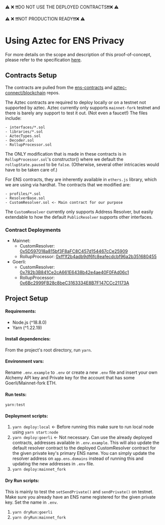 ⚠️ ❌ ❗️❗️DO NOT USE THE DEPLOYED CONTRACTS❗️❗️❌ ⚠️

⚠️ ❌ ❗️❗️NOT PRODUCTION READY❗️❗️❌ ⚠️
# Using Aztec for ENS Privacy

For more details on the scope and description of this proof-of-concept, please refer to the specification [here](https://hackmd.io/@cilOhZOYSdepMrS71Goxqg/BkedGj7Cq).
## Contracts Setup

The contracts are pulled from the [ens-contracts](https://github.com/ensdomains/ens-contracts) and [aztec-connect/blockchain](https://github.com/AztecProtocol/aztec-connect/tree/master/blockchain) repos. 

The Aztec contracts are required to deploy locally or on a testnet not supported by aztec. Aztec currently only supports `mainnet-fork` testnet and there is barely any support to test it out. (Not even a faucet!) The files include:
```
- interfaces/*.sol
- libraries/*.sol
- AztecTypes.sol
- Decoder.sol
- RollupProcessor.sol
```
The ONLY modification that is made in these contracts is in `RollupProcessor.sol`'s constructor() where we default the `rollupState.paused` to be `false`. (Otherwise, several other intricacies would have to be taken care of.)

For ENS contracts, they are inherently available in `ethers.js` library, which we are using via hardhat. The contracts that we modified are:
```
- profiles/*.sol
- ResolverBase.sol
- CustomResolver.sol <- Main contract for our purpose
```
The `CustomResolver` currently only supports Address Resolver, but easily extendable to how the default `PublicResolver` supports other interfaces.

### Contract Deployments

- Mainnet: 
    - CustomResolver: [0x5D597018a815bf3F8aFC8C457d154467cCe25909](https://etherscan.io/address/0x5D597018a815bf3F8aFC8C457d154467cCe25909#code)
    - RollupProcessor: [0xff1f2b4adb9df6fc8eafecdcbf96a2b351680455](https://etherscan.io/address/0xff1f2b4adb9df6fc8eafecdcbf96a2b351680455)
- Goerli:
    - CustomResolver: [0x782b3B841Ce2cA661E6438b42e4ae40F0FAd06c1](https://goerli.etherscan.io/address/0x782b3B841Ce2cA661E6438b42e4ae40F0FAd06c1)
    - RollupProcessor: [0x6Bc2999FB28c8beC3163334E8B7F147CCc21173A](https://goerli.etherscan.io/address/0x6Bc2999FB28c8beC3163334E8B7F147CCc21173A)

## Project Setup

#### Requirements:

- Node.js (^18.8.0)
- Yarn (^1.22.19)

#### Install dependencies:

From the project's root directory, run `yarn`.

#### Environment vars:

Rename `.env.example` to `.env` or create a new `.env` file and insert your own Alchemy API key and Private key for the account that has some Goerli/Mainnet-fork ETH.

#### Run tests:

`yarn:test`
#### Deployment scripts:

1. `yarn deploy:local` <- Before running this make sure to run local node using `yarn start:node`
2. `yarn deploy:goerli` <- Not necessary. Can use the already deployed contracts, addresses available in `.env.example`. This will also update the default resolver contract to the deployed CustomResolver contract for the given private key's primary ENS name. You can simply update the resolver address on `app.ens.domains` instead of running this and updating the new addresses in `.env` file.
3. `yarn deploy:mainnet_fork`

#### Dry Run scripts:

This is mainly to test the `setSendPrivate()` and `sendPrivate()` on testnet. Make sure you already have an ENS name registered for the given private key. Set the name in `.env`. 

1. `yarn dryRun:goerli`
2. `yarn dryRun:mainnet_fork`